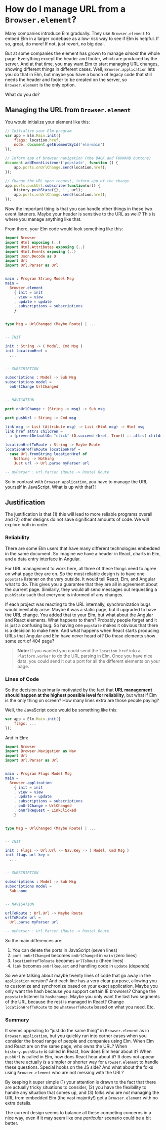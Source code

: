 # How do I manage URL from a `Browser.element`?

Many companies introduce Elm gradually. They use `Browser.element` to embed Elm in a larger codebase as a low-risk way to see if Elm is helpful. If so, great, do more! If not, just revert, no big deal.

But at some companies the element has grown to manage _almost_ the whole page. Everything except the header and footer, which are produced by the server. And at that time, you may want Elm to start managing URL changes, showing different things in different cases. Well, `Browser.application` lets you do that in Elm, but maybe you have a bunch of legacy code that still needs the header and footer to be created on the server, so `Browser.element` is the only option.

What do you do?


## Managing the URL from `Browser.element`

You would initialize your element like this:

```javascript
// Initialize your Elm program
var app = Elm.Main.init({
    flags: location.href,
    node: document.getElementById('elm-main')
});

// Inform app of browser navigation (the BACK and FORWARD buttons)
document.addEventListener('popstate', function () {
    app.ports.onUrlChange.send(location.href);
});

// Change the URL upon request, inform app of the change.
app.ports.pushUrl.subscribe(function(url) {
    history.pushState({}, '', url);
    app.ports.onUrlChange.send(location.href);
});
```

Now the important thing is that you can handle other things in these two event listeners. Maybe your header is sensitive to the URL as well? This is where you manage
anything like that.

From there, your Elm code would look something like this:

```elm
import Browser
import Html exposing (..)
import Html.Attributes exposing (..)
import Html.Events exposing (..)
import Json.Decode as D
import Url
import Url.Parser as Url


main : Program String Model Msg
main =
  Browser.element
    { init = init
    , view = view
    , update = update
    , subscriptions = subscriptions
    }


type Msg = UrlChanged (Maybe Route) | ...


-- INIT

init : String -> ( Model, Cmd Msg )
init locationHref =
  ...


-- SUBSCRIPTION

subscriptions : Model -> Sub Msg
subscriptions model =
  onUrlChange UrlChanged


-- NAVIGATION

port onUrlChange : (String -> msg) -> Sub msg

port pushUrl : String -> Cmd msg

link msg -> List (Attribute msg) -> List (Html msg) -> Html msg
link href attrs children =
  a (preventDefaultOn "click" (D.succeed (href, True)) :: attrs) children

locationHrefToRoute : String -> Maybe Route
locationHrefToRoute locationHref =
  case Url.fromString locationHref of
    Nothing -> Nothing
    Just url -> Url.parse myParser url

-- myParser : Url.Parser (Route -> Route) Route
```

So in contrast with `Browser.application`, you have to manage the URL yourself in JavaScript. What is up with that?!


## Justification

The justification is that (1) this will lead to more reliable programs overall and (2) other designs do not save significant amounts of code. We will explore both in order.


### Reliability

There are some Elm users that have many different technologies embedded in the same document. So imagine we have a header in React, charts in Elm, and a data entry interface in Angular.

For URL management to work here, all three of these things need to agree on what page they are on. So the most reliable design is to have one `popstate` listener on the very outside. It would tell React, Elm, and Angular what to do. This gives you a guarantee that they are all in agreement about the current page. Similarly, they would all send messages out requesting a `pushState` such that everyone is informed of any changes.

If each project was reacting to the URL internally, synchronization bugs would inevitably arise. Maybe it was a static page, but it upgraded to have the URL change. You added that to your Elm, but what about the Angular and React elements. What happens to them? Probably people forget and it is just a confusing bug. So having one `popstate` makes it obvious that there is a decision to make here. And what happens when React starts producing URLs that Angular and Elm have never heard of? Do those elements show some sort of 404 page?

> **Note:** If you wanted you could send the `location.href` into a `Platform.worker` to do the URL parsing in Elm. Once you have nice data, you could send it out a port for all the different elements on your page.


### Lines of Code

So the decision is primarily motivated by the fact that **URL management should happen at the highest possible level for reliability**, but what if Elm is the only thing on screen? How many lines extra are those people paying?

Well, the JavaScript code would be something like this:

```javascript
var app = Elm.Main.init({
    flags: ...
});
```

And in Elm:

```elm
import Browser
import Browser.Navigation as Nav
import Url
import Url.Parser as Url


main : Program Flags Model Msg
main =
  Browser.application
    { init = init
    , view = view
    , update = update
    , subscriptions = subscriptions
    , onUrlChange = UrlChanged
    , onUrlRequest = LinkClicked
    }


type Msg = UrlChanged (Maybe Route) | ...


-- INIT

init : Flags -> Url.Url -> Nav.Key -> ( Model, Cmd Msg )
init flags url key =
  ...


-- SUBSCRIPTION

subscriptions : Model -> Sub Msg
subscriptions model =
  Sub.none


-- NAVIGATION

urlToRoute : Url.Url -> Maybe Route
urlToRoute url =
  Url.parse myParser url

-- myParser : Url.Parser (Route -> Route) Route
```

So the main differences are:

1. You can delete the ports in JavaScript (seven lines)
2. `port onUrlChanged` becomes `onUrlChanged` in `main` (zero lines)
3. `locationHrefToRoute` becomes `urlToRoute` (three lines)
4. `link` becomes `onUrlRequest` and handling code in `update` (depends)

So we are talking about maybe twenty lines of code that go away in the `application` version? And each line has a very clear purpose, allowing you to customize and synchronize based on your exact application. Maybe you only want the hash because you support certain IE browsers? Change the `popstate` listener to `hashchange`. Maybe you only want the last two segments of the URL because the rest is managed in React? Change `locationHrefToRoute` to be `whateverToRoute` based on what you need. Etc.


### Summary

It seems appealing to &ldquo;just do the same thing&rdquo; in `Browser.element` as in `Browser.application`, but you quickly run into corner cases when you consider the broad range of people and companies using Elm. When Elm and React are on the same page, who owns the URL? When `history.pushState` is called in React, how does Elm hear about it? When `pushUrl` is called in Elm, how does React hear about it? It does not appear that there actually _is_ a simpler or shorter way for `Browser.element` to handle these questions. Special hooks on the JS side? And what about the folks using `Browser.element` who are not messing with the URL?

By keeping it super simple (1) your attention is drawn to the fact that there are actually tricky situations to consider, (2) you have the flexibility to handle any situation that comes up, and (3) folks who are _not_ managing the URL from embedded Elm (the vast majority!) get a `Browser.element` with no extra details.

The current design seems to balance all these competing concerns in a nice way, even if it may seem like one _particular_ scenario could be a bit better.
